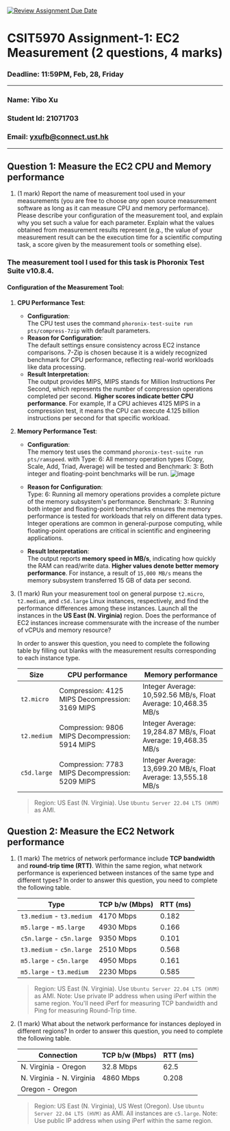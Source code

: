 [![Review Assignment Due Date](https://classroom.github.com/assets/deadline-readme-button-22041afd0340ce965d47ae6ef1cefeee28c7c493a6346c4f15d667ab976d596c.svg)](https://classroom.github.com/a/IAASVEAZ)
# CSIT5970 Assignment-1: EC2 Measurement (2 questions, 4 marks)

### Deadline: 11:59PM, Feb, 28, Friday

---

### Name: Yibo Xu
### Student Id: 21071703
### Email: yxufb@connect.ust.hk

---

## Question 1: Measure the EC2 CPU and Memory performance

1. (1 mark) Report the name of measurement tool used in your measurements (you are free to choose *any* open source measurement software as long as it can measure CPU and memory performance). Please describe your configuration of the measurement tool, and explain why you set such a value for each parameter. Explain what the values obtained from measurement results represent (e.g., the value of your measurement result can be the execution time for a scientific computing task, a score given by the measurement tools or something else).

### The measurement tool I used for this task is Phoronix Test Suite v10.8.4.  
#### Configuration of the Measurement Tool:  

1. **CPU Performance Test**:  
   - **Configuration**:  
     The CPU test uses the command `phoronix-test-suite run pts/compress-7zip` with default parameters.  
   - **Reason for Configuration**:  
     The default settings ensure consistency across EC2 instance comparisons. 7-Zip is chosen because it is a widely recognized benchmark for CPU performance, reflecting real-world workloads like data processing.  
   - **Result Interpretation**:  
     The output provides MIPS, MIPS stands for Million Instructions Per Second, which represents the number of compression operations completed per second. **Higher scores indicate better CPU performance**. For example, If a CPU achieves 4125 MIPS in a compression test, it means the CPU can execute 4.125 billion instructions per second for that specific workload.

2. **Memory Performance Test**:  
   - **Configuration**:  
     The memory test uses the command `phoronix-test-suite run pts/ramspeed`.
     with Type: 6: All memory operation types (Copy, Scale, Add, Triad, Average) will be tested and Benchmark: 3: Both integer and floating-point benchmarks will be run.
      ![image](https://github.com/user-attachments/assets/3527e4d7-8235-440b-b193-94903353f25f)
   - **Reason for Configuration**:  
     Type: 6: Running all memory operations provides a complete picture of the memory subsystem's performance.
     Benchmark: 3: Running both integer and floating-point benchmarks ensures the memory performance is tested for workloads that rely on different data types. Integer operations are common in general-purpose computing, while floating-point operations are critical in scientific and engineering applications.
 

   - **Result Interpretation**:  
     The output reports **memory speed in MB/s**, indicating how quickly the RAM can read/write data. **Higher values denote better memory performance**. For instance, a result of `15,000 MB/s` means the memory subsystem transferred 15 GB of data per second.
     
2. (1 mark) Run your measurement tool on general purpose `t2.micro`, `t2.medium`, and `c5d.large` Linux instances, respectively, and find the performance differences among these instances. Launch all the instances in the **US East (N. Virginia)** region. Does the performance of EC2 instances increase commensurate with the increase of the number of vCPUs and memory resource?

    In order to answer this question, you need to complete the following table by filling out blanks with the measurement results corresponding to each instance type.

    | Size        | CPU performance | Memory performance |
    | ----------- | --------------- | ------------------ |
    | `t2.micro` | Compression: 4125 MIPS Decompression: 3169 MIPS| Integer Average: 10,592.56 MB/s, Float Average: 10,468.35 MB/s            |
    | `t2.medium`| Compression: 9806 MIPS Decompression: 5914 MIPS| Integer Average: 19,284.87 MB/s, Float Average: 19,468.35 MB/s            |
    | `c5d.large`| Compression: 7783 MIPS Decompression: 5209 MIPS| Integer Average: 13,699.20 MB/s, Float Average: 13,555.18 MB/s            |

    > Region: US East (N. Virginia). Use `Ubuntu Server 22.04 LTS (HVM)` as AMI.

## Question 2: Measure the EC2 Network performance

1. (1 mark) The metrics of network performance include **TCP bandwidth** and **round-trip time (RTT)**. Within the same region, what network performance is experienced between instances of the same type and different types? In order to answer this question, you need to complete the following table.

    | Type                      | TCP b/w (Mbps) | RTT (ms) |
    | ------------------------- | -------------- | -------- |
    | `t3.medium` - `t3.medium` |  4170 Mbps     |  0.182   |
    | `m5.large` - `m5.large`   |  4930 Mbps     |  0.166   |
    | `c5n.large` - `c5n.large` |  9350 Mbps     |  0.101   |
    | `t3.medium` - `c5n.large` |  2510 Mbps     |  0.568   |
    | `m5.large` - `c5n.large`  |  4950 Mbps     |  0.161   |
    | `m5.large` - `t3.medium`  |  2230 Mbps     |  0.585   |

    > Region: US East (N. Virginia). Use `Ubuntu Server 22.04 LTS (HVM)` as AMI. Note: Use private IP address when using iPerf within the same region. You'll need iPerf for measuring TCP bandwidth and Ping for measuring Round-Trip time.

2. (1 mark) What about the network performance for instances deployed in different regions? In order to answer this question, you need to complete the following table.

    | Connection                | TCP b/w (Mbps) | RTT (ms) |
    | ------------------------- | -------------- | -------- |
    | N. Virginia - Oregon      |   32.8 Mbps    |  62.5    |
    | N. Virginia - N. Virginia |   4860 Mbps    |  0.208   |
    | Oregon - Oregon           |                |          |
 
    > Region: US East (N. Virginia), US West (Oregon). Use `Ubuntu Server 22.04 LTS (HVM)` as AMI. All instances are `c5.large`. Note: Use public IP address when using iPerf within the same region.
